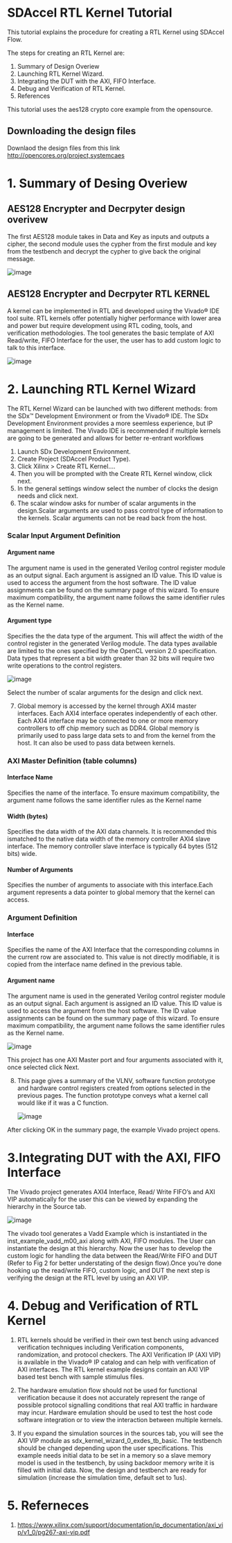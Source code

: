 # SDAccel RTL Kernel Tutorial

This tutorial explains the procedure for creating a RTL Kernel using SDAccel Flow. 

The steps for creating an RTL Kernel are:
1. Summary of Design Overiew 
2. Launching RTL Kernel Wizard.  
3. Integrating the DUT with the AXI, FIFO Interface.
4. Debug and Verification of RTL Kernel. 
5. References

This tutorial uses the aes128 crypto core example from the opensource. 

## Downloading the design files 
Downlaod the design files from this link http://opencores.org/project,systemcaes  

# 1. Summary of Desing Overiew

## AES128 Encrypter and Decrpyter design overivew
   The first AES128 module takes in Data and Key as inputs and outputs a cipher, the second module uses the cypher from the first module and key from the testbench and decrypt the cypher to give back the original message.
   
   ![image](https://user-images.githubusercontent.com/32319498/31142684-e1b2e09c-a82f-11e7-9741-ce0f1c4ce054.png)
		

## AES128 Encrypter and Decrpyter RTL KERNEL
   A kernel can be implemented in RTL and developed using the Vivado® IDE tool suite. RTL kernels offer potentially higher performance with lower area and power but require development using RTL coding, tools, and verification methodologies. The tool generates the basic template of AXI Read/write, FIFO Interface for the user, the user has to add custom logic to talk to this interface. 
   
   ![image](https://user-images.githubusercontent.com/32319498/31147244-1b121048-a83e-11e7-83e6-a3f534f62ade.png)
		
# 2. Launching RTL Kernel Wizard
The RTL Kernel Wizard can be launched with two different methods: from the SDx™ Development Environment or from the Vivado® IDE. The SDx Development Environment provides a more seemless experience, but IP management is limited. The Vivado IDE is recommended if multiple kernels are going to be generated and allows for better re-entrant workflows
1. Launch SDx Development Environment.
2. Create Project (SDAccel Product Type).
3. Click Xilinx > Create RTL Kernel....			
4. Then you will be prompted with the Create RTL Kernel window, click next. 
5. In the general settings window select the number of clocks the design needs and click next.
6. The scalar window asks for number of scalar arguments in the design.Scalar arguments are used to pass control type of information to the kernels. Scalar arguments can not be read back from the host.  

### Scalar Input Argument Definition
#### Argument name 
  The argument name is used in the generated Verilog control register module as an output signal. Each argument is assigned an ID value. This ID value is used to access the argument from the host software. The ID value assignments can be found on the summary page of this wizard. To ensure maximum compatibility, the argument name follows the same identifier rules as the Kernel name.
#### Argument type
Specifies the the data type of the argument. This will affect the width of the control register in the generated Verilog module. The data types available are limited to the ones specified by the OpenCL version 2.0 specification. Data types that represent a bit
width greater than 32 bits will require two write operations to the control registers.

   ![image](https://user-images.githubusercontent.com/32319498/31148005-5f33d7f0-a840-11e7-8d35-e5e4137240e0.png)

Select the number of scalar arguments for the design and click next.

7. Global memory is accessed by the kernel through AXI4 master interfaces. Each AXI4 interface operates independently of each other. Each AXI4 interface may be connected to one or more memory controllers to off chip memory such as DDR4. Global memory is primarily used to pass large data sets to and from the kernel from the host. It can also be used to pass data between kernels.

### AXI Master Definition (table columns)
#### Interface Name
Specifies the name of the interface. To ensure maximum compatibility, the argument name follows the same identifier rules as the Kernel name
#### Width (bytes)
Specifies the data width of the AXI data channels. It is recommended this ismatched to the native data width of the memory controller AXI4 slave interface. The memory controller slave interface is typically 64 bytes (512 bits) wide.
#### Number of Arguments
Specifies the number of arguments to associate with this interface.Each argument represents a data pointer to global memory that the kernel can access.

### Argument Definition
#### Interface 
Specifies the name of the AXI Interface that the corresponding columns in the current row are associated to. This value is not directly modifiable, it is copied from the interface name defined in the previous table.
#### Argument name 
The argument name is used in the generated Verilog control register module as an output signal. Each argument is assigned an ID value. This ID value is used to access the argument from the host software. The ID value assignments can be found on the summary page
of this wizard. To ensure maximum compatibility, the argument name follows the same identifier rules as the Kernel name.

   ![image](https://user-images.githubusercontent.com/32319498/31148998-4a390d4a-a843-11e7-9d42-c791d78e6bdb.png)

This project has one AXI Master port and four arguments associated with it, once selected click Next.

8. This page gives a summary of the VLNV, software function prototype and hardware control registers created from options selected in the previous pages. The function prototype conveys what a kernel call would like if it was a C function.

   ![image](https://user-images.githubusercontent.com/32319498/31149215-036fc132-a844-11e7-96fd-83bb64cef1db.png)  

After clicking OK in the summary page, the example Vivado project opens. 

# 3.Integrating DUT with the AXI, FIFO Interface
The Vivado project generates AXI4 Interface, Read/ Write FIFO’s and AXI VIP automatically for the user this can be viewed by expanding the hierarchy in the Source tab. 

   ![image](https://user-images.githubusercontent.com/32319498/31149404-abaf5682-a844-11e7-9e89-62af7aedf5ec.png)

The vivado tool generates a Vadd Example which is instantiated in the inst_example_vadd_m00_axi along with AXI, FIFO modules. The User can instantiate the design at this hierarchy. Now the user has to develop the custom logic for handling the data between the Read/Write FIFO and DUT (Refer to Fig 2 for better understating of the design flow).Once you’re done hooking up the read/write FIFO, custom logic, and DUT the next step is verifying the design at the RTL level by using an AXI VIP. 

# 4. Debug and Verification of RTL Kernel
1. RTL kernels should be verified in their own test bench using advanced verification techniques including Verification components, randomization, and protocol checkers. The AXI Verification IP (AXI VIP) is available in the Vivado® IP catalog and can help with verification of AXI interfaces. The RTL kernel example designs contain an AXI VIP based test bench with sample
stimulus files. 
2. The hardware emulation flow should not be used for functional verification because it does not accurately represent the range of possible protocol signalling conditions that real AXI traffic in hardware may incur. Hardware emulation should be used to test the host code software integration or to view the interaction between multiple kernels.

3. If you expand the simulation sources in the sources tab, you will see the AXI VIP module as sdx_kernel_wizard_0_exdes_tb_basic. The testbench should be changed depending upon the user specifications. This example needs initial data to be set in a memory so a slave memory model is used in the testbench, by using backdoor memory write it is filled with initial data. Now, the design and testbench are ready for simulation (increase the simulation time, default set to 1us). 



# 5. Referneces
1. https://www.xilinx.com/support/documentation/ip_documentation/axi_vip/v1_0/pg267-axi-vip.pdf
